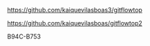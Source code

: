 https://github.com/kaiquevilasboas3/gitflowtop


https://github.com/kaiquevilasboas/gitflowtop2

B94C-B753